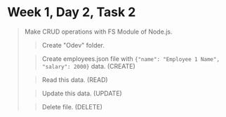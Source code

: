 # Week 1, Day 2, Task 2

> Make CRUD operations with FS Module of Node.js.
> 
> > Create "Odev" folder.
>
> > Create employees.json file with `{"name": "Employee 1 Name", "salary": 2000}` data. (CREATE)
>
> > Read this data. (READ)
>
> > Update this data. (UPDATE)
>
> > Delete file. (DELETE)